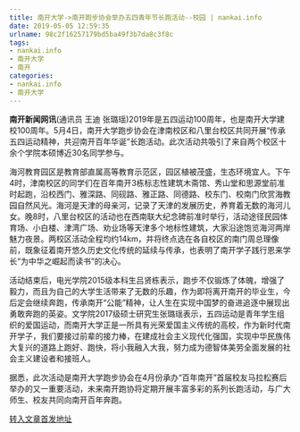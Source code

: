 ```yaml
---
title: 南开大学->南开跑步协会举办五四青年节长跑活动--校园 | nankai.info
date: 2019-05-05 12:59:35
urlname: 98c2f16257179bd5ba49f3b7da8c3f8c
tags: 
- nankai.info
- 南开大学
- 南开
categories:
- nankai.info
- 南开大学
---
```


**南开新闻网讯**(通讯员 王迪 张璐瑶)2019年是五四运动100周年，也是南开大学建校100周年。5月4日，南开大学跑步协会在津南校区和八里台校区共同开展“传承五四运动精神，共迎南开百年华诞”长跑活动。此次活动共吸引了来自两个校区十余个学院本硕博近30名同学参与。

海河教育园区是教育部直属高等教育示范区，园区植被茂盛，生态环境宜人。下午4时，津南校区的同学们在百年南开3栋标志性建筑木斋馆、秀山堂和思源堂前准时起跑，沿校西门、雅深路、同砚路、雅正路、同德路、校东门、校南门欣赏海教园自然风光。海河是天津的母亲河，记录了天津的发展历史，养育着无数的海河儿女。晚8时，八里台校区的活动也在西南联大纪念碑前准时举行，活动途径民园体育场、小白楼、津湾广场、劝业场等天津多个地标性建筑，大家沿途饱览海河两岸魅力夜景。两校区活动全程均约14km，并将终点选在各自校区的南门周总理像前，既象征着南开悠久历史文化传统的延续与传承，也表明了南开学子践行恩来学长“为中华之崛起而读书”的决心。

活动结束后，电光学院2015级本科生吕贤栋表示，跑步不仅锻炼了体魄，增强了毅力，而且为自己的大学生活带来了无数的乐趣，作为即将离开南开的毕业生，今后定会继续奔跑，传承南开“公能”精神，让人生在实现中国梦的奋进追逐中展现出勇敢奔跑的英姿。文学院2017级硕士研究生张璐瑶表示，五四运动是青年学生组织的爱国运动，而南开大学正是一所具有光荣爱国主义传统的高校，作为新时代南开学子，我们要接过前辈的接力棒，在建成社会主义现代化强国，实现中华民族伟大复兴的道路上跑好、跑快，将小我融入大我，努力成为德智体美劳全面发展的社会主义建设者和接班人。

据悉，此次活动是南开大学跑步协会在4月份承办“百年南开”首届校友马拉松赛后举办的又一重要活动，未来南开跑协将定期开展丰富多彩的系列长跑活动，与广大师生、校友共同向南开百年奔跑。

[转入文章首发地址](http://news.nankai.edu.cn/qqxy/system/2019/05/05/000448721.shtml)